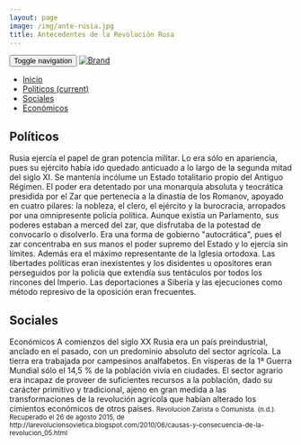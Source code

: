 ```yaml
---
layout: page
image: /img/ante-rusia.jpg
title: Antecedentes de la Revolución Rusa
---
```

<nav class="navbar navbar-inverse navbar-translucent navbar-fixed-top" id="navbar">
	<div class="container-fluid">
	    <div class="navbar-header">
		    <button type="button" class="navbar-toggle collapsed" data-toggle="collapse" data-target="#bs-example-navbar-collapse-1" aria-expanded="false">
	        <span class="sr-only">Toggle navigation</span>
	        <span class="icon-bar"></span>
	        <span class="icon-bar"></span>
	        <span class="icon-bar"></span>
	      </button>
	      <a class="navbar-brand" href="{{site.github.url}}">
	        <img alt="Brand" src="{{site.github.url}}{{site.icon}}">
	      </a>
	    </div>
	    <!-- Collect the nav links, forms, and other content for toggling -->
	    <div class="collapse navbar-collapse" id="bs-example-navbar-collapse-1">
	      <ul class="nav navbar-nav">
		    <li><a href="{{site.github.url}}">Inicio</a></li>
	        <li class="active"><a href="#politicos">Politicos <span class="sr-only">(current)</span></a></li>
	        <li><a href="#sociales">Sociales</a></li>
	        <li><a href="#economicas">Económicos</a></li>
	      </ul>
	    </div><!-- /.navbar-collapse -->
	</div>
</nav>

<h2 id="politicos">Políticos</h2>
Rusia ejercía el papel de gran potencia militar. Lo era sólo en apariencia, pues su ejército había ido quedado anticuado a lo largo de la segunda mitad del siglo XI. Se mantenía incólume un Estado totalitario propio del Antiguo Régimen. El poder era detentado por una monarquía absoluta y teocrática presidida por el Zar que pertenecía a la dinastía de los Romanov, apoyado en cuatro pilares: la nobleza, el clero, el ejército y la burocracia, arropados por una omnipresente policía política. Aunque existía un Parlamento, sus poderes estaban a merced del zar, que disfrutaba de la potestad de convocarlo o disolverlo. Era una forma de gobierno "autocrática", pues el zar concentraba en sus manos el poder supremo del Estado y lo ejercía sin límites. Además era el máximo representante de la Iglesia ortodoxa. Las libertades políticas eran inexistentes y los disidentes u opositores eran perseguidos por la policía que extendía sus tentáculos por todos los rincones del Imperio. Las deportaciones a Siberia y las ejecuciones como método represivo de la oposición eran frecuentes.


<h2 id="sociales">Sociales</h2
Rusia conformaba un vasto imperio con más de 22 millones de kilómetros cuadrados, con múltiples etnias y diferentes lenguas y religiones. A mediados del siglo XIX su población sobrepasaba los 120 millones de habitantes, de los que unos 100 millones eran campesinos. El campesinado constituía el estrato social mayoritario. La aristocracia tenía enormes haciendas agrícolas y percibía abundantes rentas que le permitían desarrollar un elevado tren de vida, hecho que contrastaba con la miseria en que estaban sumidos los campesinos. El proletariado industrial era igualmente reducido, si bien poseía una elevada conciencia de clase y una alta politización, debido a la implantación de ideologías revolucionarias procedentes de Europa. De las clases medias de donde surgió en gran medida una minoritaria clase intelectual que constituyó el semillero de líderes opuestos al zarismo.


<h2 id="economicas">Económicos</h2>
A comienzos del siglo XX Rusia era un país preindustrial, anclado en el pasado, con un predominio absoluto del sector agrícola. La tierra era trabajada por campesinos analfabetos. En vísperas de la 1ª Guerra Mundial sólo el 14,5 % de la población vivía en ciudades. El sector agrario era incapaz de proveer de suficientes recursos a la población, dado su carácter primitivo y tradicional, ajeno en gran medida a las transformaciones de la revolución agrícola que habían alterado los cimientos económicos de otros países.


<small class="bib">
Revolucion Zarista o Comunista. (n.d.). Recuperado el 26 de agosto 2015, de http://larevolucionsovietica.blogspot.com/2010/06/causas-y-consecuencia-de-la-revolucion_05.html
</small>